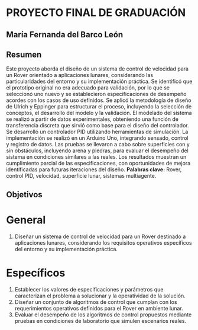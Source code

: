 # PROYECTO FINAL DE GRADUACIÓN
## María Fernanda del Barco León

## Resumen
Este proyecto aborda el diseño de un sistema de control de velocidad para un Rover orientado a aplicaciones lunares, considerando las particularidades del entorno y su implementación práctica. Se identificó que el prototipo original no era adecuado para validación, por lo que se seleccionó uno nuevo y se establecieron especificaciones de desempeño acordes con los casos de uso definidos. Se aplicó la metodología de diseño de Ulrich y Eppinger para estructurar el proceso, incluyendo la selección de conceptos, el desarrollo del modelo y la validación. El modelado del sistema se realizó a partir de datos experimentales, obteniendo una función de transferencia discreta que sirvió como base para el diseño del controlador. Se desarrolló un controlador PID utilizando herramientas de simulación. La implementación se realizó en un Arduino Uno, integrando sensado, control y registro de datos. Las pruebas se llevaron a cabo sobre superficies con y sin obstáculos, incluyendo arena y piedras, para evaluar el desempeño del sistema en condiciones similares a las reales. Los resultados muestran un cumplimiento parcial de las especificaciones, con oportunidades de mejora identificadas para futuras iteraciones del diseño.
**Palabras clave:** Rover, control PID, velocidad, superficie lunar, sistemas multiagente.

## Objetivos

# General
1.  Diseñar un sistema de control de velocidad para un Rover destinado a aplicaciones lunares, considerando los requisitos operativos específicos del entorno y su implementación práctica.

# Específicos
1.  Establecer los valores de especificaciones y parámetros que caracterizan el problema a solucionar y la operatividad de la solución.
2.	Diseñar un conjunto de algoritmos de control que cumplan con los requerimientos operativos definidos para el Rover en ambiente lunar.
3.	Evaluar el desempeño de los algoritmos de control propuestos mediante pruebas en condiciones de laboratorio que simulen escenarios reales.
